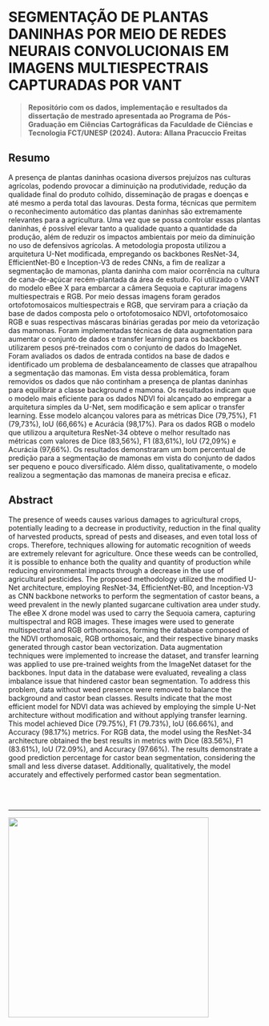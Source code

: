 <h1>SEGMENTAÇÃO DE PLANTAS DANINHAS POR MEIO DE REDES NEURAIS CONVOLUCIONAIS EM IMAGENS MULTIESPECTRAIS CAPTURADAS POR VANT</h1>

> **Repositório com os dados, implementação e resultados da dissertação de mestrado apresentada ao Programa de Pós-Graduação em Ciências Cartográficas da Faculdade de Ciências e Tecnologia FCT/UNESP (2024). Autora: Allana Pracuccio Freitas**

<h2>Resumo</h2>
A presença de plantas daninhas ocasiona diversos prejuízos nas culturas agrícolas, podendo provocar a diminuição na produtividade, redução da qualidade final do produto colhido, disseminação de pragas e doenças e até mesmo a perda total das lavouras. Desta forma, técnicas que permitem o reconhecimento automático das plantas daninhas são extremamente relevantes para a agricultura. Uma vez que se possa controlar essas plantas daninhas, é possível elevar tanto a qualidade quanto a quantidade da produção, além de reduzir os impactos ambientais por meio da diminuição no uso de defensivos agrícolas. A metodologia proposta utilizou a arquitetura U-Net modificada, empregando os backbones ResNet-34, EfficientNet-B0 e Inception-V3 de redes CNNs, a fim de realizar a segmentação de mamonas, planta daninha com maior ocorrência na cultura de cana-de-açúcar recém-plantada da área de estudo. Foi utilizado o VANT do modelo eBee X para embarcar a câmera Sequoia e capturar imagens multiespectrais e RGB. Por meio dessas imagens foram gerados ortofotomosaicos multiespectrais e RGB, que serviram para a criação da base de dados composta pelo o ortofotomosaico NDVI, ortofotomosaico RGB e suas respectivas máscaras binárias geradas por meio da vetorização das mamonas. Foram implementadas técnicas de data augmentation para aumentar o conjunto de dados e transfer learning para os backbones utilizarem pesos pré-treinados com o conjunto de dados do ImageNet. Foram avaliados os dados de entrada contidos na base de dados e identificado um problema de desbalanceamento de classes que atrapalhou a segmentação das mamonas. Em vista dessa problemática, foram removidos os dados que não continham a presença de plantas daninhas para equilibrar a classe background e mamona. Os resultados indicam que o modelo mais eficiente para os dados NDVI foi alcançado ao empregar a arquitetura simples da U-Net, sem modificação e sem aplicar o transfer learning. Esse modelo alcançou valores para as métricas Dice (79,75%), F1 (79,73%), IoU (66,66%) e Acurácia (98,17%). Para os dados RGB o modelo que utilizou a arquitetura ResNet-34 obteve o melhor resultado nas métricas com valores de Dice (83,56%), F1 (83,61%), IoU (72,09%) e Acurácia (97,66%). Os resultados demonstraram um bom percentual de predição para a segmentação de mamonas em vista do conjunto de dados ser pequeno e pouco diversificado. Além disso, qualitativamente, o modelo realizou a segmentação das mamonas de maneira precisa e eficaz.

<h2>Abstract</h2>
The presence of weeds causes various damages to agricultural crops, potentially leading to a decrease in productivity, reduction in the final quality of harvested products, spread of pests and diseases, and even total loss of crops. Therefore, techniques allowing for automatic recognition of weeds are extremely relevant for agriculture. Once these weeds can be controlled, it is possible to enhance both the quality and quantity of production while reducing environmental impacts through a decrease in the use of agricultural pesticides. The proposed methodology utilized the modified U-Net architecture, employing ResNet-34, EfficientNet-B0, and Inception-V3 as CNN backbone networks to perform the segmentation of castor beans, a weed prevalent in the newly planted sugarcane cultivation area under study. The eBee X drone model was used to carry the Sequoia camera, capturing multispectral and RGB images. These images were used to generate multispectral and RGB orthomosaics, forming the database composed of the NDVI orthomosaic, RGB orthomosaic, and their respective binary masks generated through castor bean vectorization. Data augmentation techniques were implemented to increase the dataset, and transfer learning was applied to use pre-trained weights from the ImageNet dataset for the backbones. Input data in the database were evaluated, revealing a class imbalance issue that hindered castor bean segmentation. To address this problem, data without weed presence were removed to balance the background and castor bean classes. Results indicate that the most efficient model for NDVI data was achieved by employing the simple U-Net architecture without modification and without applying transfer learning. This model achieved Dice (79.75%), F1 (79.73%), IoU (66.66%), and Accuracy (98.17%) metrics. For RGB data, the model using the ResNet-34 architecture obtained the best results in metrics with Dice (83.56%), F1 (83.61%), IoU (72.09%), and Accuracy (97.66%). The results demonstrate a good prediction percentage for castor bean segmentation, considering the small and less diverse dataset. Additionally, qualitatively, the model accurately and effectively performed castor bean segmentation.

<br></br>
<hr></hr>
<img src="https://user-images.githubusercontent.com/132958389/236960802-83cd0d83-77eb-4e26-8d4e-f98955dd8e4b.png" width="400">
